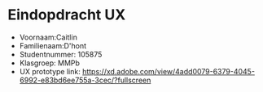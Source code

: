 # Eindopdracht UX

- Voornaam:Caitlin 
- Familienaam:D'hont
- Studentnummer: 105875
- Klasgroep: MMPb
- UX prototype link: https://xd.adobe.com/view/4add0079-6379-4045-6992-e83bd6ee755a-3cec/?fullscreen
